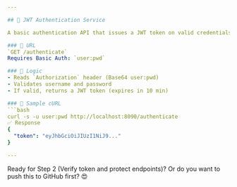 ```yaml
---

## 🔐 JWT Authentication Service

A basic authentication API that issues a JWT token on valid credentials.

### 🔗 URL
`GET /authenticate`  
Requires Basic Auth: `user:pwd`

### 🔧 Logic
- Reads `Authorization` header (Base64 user:pwd)
- Validates username and password
- If valid, returns a JWT token (expires in 10 min)

### 🔄 Sample cURL
```bash
curl -s -u user:pwd http://localhost:8090/authenticate
✅ Response
{
  "token": "eyJhbGciOiJIUzI1NiJ9..."
}

---
```


Ready for Step 2 (Verify token and protect endpoints)? Or do you want to push this to GitHub first? 😍
